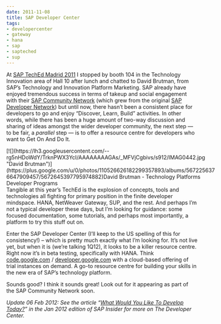 ```yaml
---
date: 2011-11-08
title: SAP Developer Center
tags:
- developercenter
- gateway
- hana
- sap
- sapteched
- sup
---
```



At [SAP TechEd Madrid 2011](http://www.sapteched.com/emea/) I stopped by booth 104 in the Technology Innovation area of Hall 10 after lunch and chatted to David Brutman, from SAP’s Technology and Innovation Platform Marketing. SAP already have enjoyed tremendous success in terms of takeup and social engagement with their [SAP Community Network](http://www.scn.sap.com) (which grew from the original [SAP Developer Network](http://www.sdn.sap.com/)) but until now, there hasn’t been a consistent place for developers to go and enjoy “Discover, Learn, Build” activities. In other words, while there has been a huge amount of two-way discussion and sharing of ideas amongst the wider developer community, the next step — to be fair, a *parallel* step — is to offer a resource centre for developers who want to Get On And Do It.

<div class="wp-caption alignnone" style="width: 557px">[![](https://lh3.googleusercontent.com/--rg5nHDoWdY/TrknPWX3YcI/AAAAAAAAGAs/_MFVjCgbivs/s912/IMAG0442.jpg "David Brutman")](https://plus.google.com/u/0/photos/110526626182299357893/albums/5672256376647909457/5672645397795974882)David Brutman - Technology Platforms Developer Programs

</div>Tangible at this year’s TechEd is the explosion of concepts, tools and technologies all fighting for primary position in the finite developer mindspace. HANA, NetWeaver Gateway, SUP, and the rest. And perhaps I’m not a typical developer these days, but I’m looking for guidance: some focused documentation, some tutorials, and perhaps most importantly, a platform to try this stuff out on.

Enter the SAP Developer Center (I’ll keep to the US spelling of this for consistency!) – which is pretty much exactly what I’m looking for. It’s not live yet, but when it is (we’re talking 1Q12), it looks to be a killer resource centre. Right now it’s in beta testing, specifically with HANA. Think [code.google.com](http://code.google.com) / [developer.google.com](http://developer.google.com) with a cloud-based offering of trial instances on demand. A go-to resource centre for building your skills in the new era of SAP’s technology platform.

Sounds good? I think it sounds great! Look out for it appearing as part of the SAP Community Network soon.

*Update 06 Feb 2012: See the article “[What Would You Like To Develop Today?](http://sapinsider.wispubs.com/Article/What-Would-You-Like-to-Develop-Today-/6280)” in the Jan 2012 edition of SAP Insider for more on The Developer Center.*
